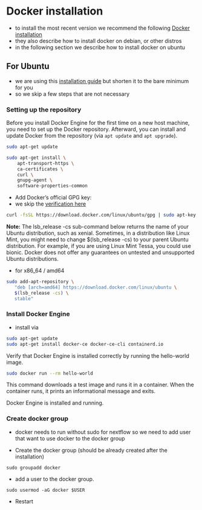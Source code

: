 # Docker installation

* to install the most recent version we recommend the following [Docker installation](https://docs.docker.com/v17.09/engine/installation/linux/docker-ce/ubuntu/#install-docker-ce)
* they also describe how to install docker on debian, or other distros
* in the following section we describe how to install docker on ubuntu

## For Ubuntu
* we are using this [installation guide](https://docs.docker.com/v17.09/engine/installation/linux/docker-ce/ubuntu/#install-docker-ce) but shorten it to the bare minimum for you
* so we skip a few steps that are not necessary

### Setting up the repository
Before you install Docker Engine for the first time on a new host machine, you need to set up the Docker repository. Afterward, you can install and update Docker from the repository (via `apt update` and `apt upgrade`).

```bash
sudo apt-get update

sudo apt-get install \
    apt-transport-https \
    ca-certificates \
    curl \
    gnupg-agent \
    software-properties-common
```

* Add Docker’s official GPG key:
* we skip the [verification here](https://docs.docker.com/v17.09/engine/installation/linux/docker-ce/ubuntu/#install-docker-ce)

```bash
curl -fsSL https://download.docker.com/linux/ubuntu/gpg | sudo apt-key add -
```

**Note:** The lsb_release -cs sub-command below returns the name of your Ubuntu distribution, such as xenial. Sometimes, in a distribution like Linux Mint, you might need to change $(lsb_release -cs) to your parent Ubuntu distribution. For example, if you are using Linux Mint Tessa, you could use bionic. Docker does not offer any guarantees on untested and unsupported Ubuntu distributions.

* for x86_64 / amd64
```bash
sudo add-apt-repository \
   "deb [arch=amd64] https://download.docker.com/linux/ubuntu \
   $(lsb_release -cs) \
   stable"
```

### Install Docker Engine

* install via

```bash
sudo apt-get update
sudo apt-get install docker-ce docker-ce-cli containerd.io
```
Verify that Docker Engine is installed correctly by running the hello-world image.

```bash
sudo docker run --rm hello-world
```

This command downloads a test image and runs it in a container. When the container runs, it prints an informational message and exits.

Docker Engine is installed and running. 

### Create docker group
* docker needs to run without sudo for nextflow so we need to add user that want to use docker to the docker group

* Create the docker group (should be already created after the installation)

```shell
sudo groupadd docker
```

* add a user to the docker group.

```shell
sudo usermod -aG docker $USER
```

* Restart
